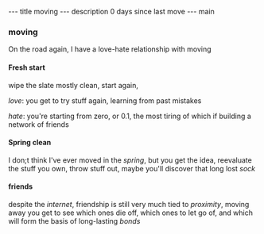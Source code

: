 --- title
moving
--- description
0 days since last move
--- main


### moving

On the road again,
I have a love-hate relationship with moving

#### Fresh start

wipe the slate mostly clean,
start again,

_love_: you get to try stuff again,
learning from past mistakes

_hate_: you're starting from zero,
or 0.1,
the most tiring of which if building a network of friends

#### Spring clean

I don;t think I've ever moved in the _spring_,
but you get the idea,
reevaluate the stuff you own,
throw stuff out,
maybe you'll discover that long lost _sock_

#### friends

despite the _internet_,
friendship is still very much tied to _proximity_,
moving away you get to see which ones die off,
which ones to let go of,
and which will form the basis of long-lasting _bonds_
